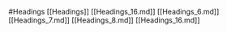 #Headings 
 [[Headings]]
[[Headings_16.md]]
[[Headings_6.md]]
[[Headings_7.md]]
[[Headings_8.md]]
[[Headings_16.md]]
